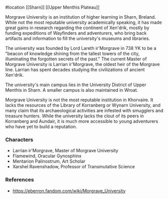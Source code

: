  #location [[Sharn]] [[Upper Menthis Plateau]]

Morgrave University is an institution of higher learning in Sharn, Breland. While not the most reputable university academically speaking, it has made great gains in research regarding the continent of Xen'drik, mostly by funding expeditions of Wayfinders and adventurers, who bring back artifacts and information to fill the university's museums and libraries.

The university was founded by Lord Lareth ir'Morgrave in 738 YK to be a "beacon of knowledge shining from the tallest towers of the city, illuminating the forgotten secrets of the past." The current Master of Morgrave University is Larrian ir'Morgrave, the oldest heir of the Morgrave line. Larrian has spent decades studying the civilizations of ancient Xen'drik.

The university's main campus lies in the University District of Upper Menthis in Sharn. A smaller campus is also maintained in Wroat.

Morgrave University is not the most reputable institution in Khorvaire. It lacks the resources of the Library of Korranberg or Wynarn University, and many claim that its archaeological activities are infested with smugglers and treasure hunters. While the university lacks the clout of its peers in Korranberg and Aundair, it is much more accessible to young adventurers who have yet to build a reputation.

### Characters

* Larrian ir'Morgrave, Master of Morgrave University
* Flamewind, Oracular Gynosphinx
* Mentarion Palinostrum, Art Scholar
* Xarshel Ravenshadow, Professor of Transmutative Science

### References

* https://eberron.fandom.com/wiki/Morgrave_University
